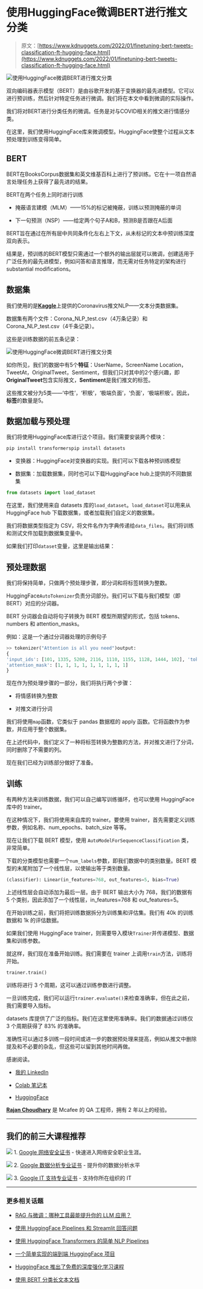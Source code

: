 # 使用HuggingFace微调BERT进行推文分类

> 原文：[https://www.kdnuggets.com/2022/01/finetuning-bert-tweets-classification-ft-hugging-face.html](https://www.kdnuggets.com/2022/01/finetuning-bert-tweets-classification-ft-hugging-face.html)

![使用HuggingFace微调BERT进行推文分类](../Images/224338a7a594756eb34ef183d9c25857.png)

双向编码器表示模型（BERT）是由谷歌开发的基于变换器的最先进模型。它可以进行预训练，然后针对特定任务进行微调。我们将在本文中看到微调的实际操作。

我们将对BERT进行分类任务的微调。任务是对与COVID相关的推文进行情感分类。

在这里，我们使用HuggingFace库来微调模型。HuggingFace使整个过程从文本预处理到训练变得简单。

## BERT

BERT在BooksCorpus数据集和英文维基百科上进行了预训练。它在十一项自然语言处理任务上获得了最先进的结果。

BERT在两个任务上同时进行训练

+   掩蔽语言建模（MLM）——15%的标记被掩蔽，训练以预测掩蔽的单词

+   下一句预测（NSP）——给定两个句子A和B，预测B是否跟在A后面

BERT旨在通过在所有层中共同条件化左右上下文，从未标记的文本中预训练深度双向表示。

结果是，预训练的BERT模型只需通过一个额外的输出层就可以微调，创建适用于广泛任务的最先进模型，例如问答和语言推理，而无需对任务特定的架构进行 substantial modifications。

## 数据集

我们使用的是[**Kaggle**](https://www.kaggle.com/datatattle/covid-19-nlp-text-classification)上提供的Coronavirus推文NLP——文本分类数据集。

数据集有两个文件：Corona_NLP_test.csv（4万条记录）和Corona_NLP_test.csv（4千条记录）。

这些是训练数据的前五条记录：

![使用HuggingFace微调BERT进行推文分类](../Images/b8b81d6ecd8191ec1fcf6b2468cfe7b2.png)

如你所见，我们的数据中有5个**特征**：UserName，ScreenName Location，TweetAt，OriginalTweet，Sentiment，但我们只对其中的2个感兴趣，即**OriginalTweet**包含实际推文，**Sentiment**是我们推文的标签。

这些推文被分为5类——‘中性’，‘积极’，‘极端负面’，‘负面’，‘极端积极’。因此，**标签**的数量是5。

## 数据加载与预处理

我们将使用HuggingFace库进行这个项目。我们需要安装两个模块：

```py
pip install transformerspip install datasets
```

+   变换器：HuggingFace对变换器的实现。我们可以下载各种预训练模型

+   数据集：加载数据集，同时也可以下载HuggingFace hub上提供的不同数据集

```py
from datasets import load_dataset
```

在这里，我们使用来自 datasets 库的`load_dataset`。`load_dataset`可以用来从 HuggingFace hub 下载数据集，或者加载我们自定义的数据集。

我们将数据类型指定为 CSV，将文件名作为字典传递给`data_files`。我们将训练和测试文件加载到数据集变量中。

如果我们打印`dataset`变量，这里是输出结果：

## 预处理数据

我们将保持简单，只做两个预处理步骤，即分词和将标签转换为整数。

HuggingFace`AutoTokenizer`负责分词部分。我们可以下载与我们模型（即 BERT）对应的分词器。

BERT 分词器会自动将句子转换为 BERT 模型所期望的形式，包括 tokens、numbers 和 attention_masks。

例如：这是一个通过分词器处理的示例句子

```py
>> tokenizer("Attention is all you need")output:
{
'input_ids': [101, 1335, 5208, 2116, 1110, 1155, 1128, 1444, 102], 'token_type_ids': [0, 0, 0, 0, 0, 0, 0, 0, 0], 
'attention_mask': [1, 1, 1, 1, 1, 1, 1, 1, 1]
}
```

现在作为预处理步骤的一部分，我们将执行两个步骤：

+   将情感转换为整数

+   对推文进行分词

我们将使用`map`函数，它类似于 pandas 数据框的 apply 函数。它将函数作为参数，并应用于整个数据集。

在上述代码中，我们定义了一种将标签转换为整数的方法，并对推文进行了分词，同时删除了不需要的列。

现在我们已经为训练部分做好了准备。

## 训练

有两种方法来训练数据，我们可以自己编写训练循环，也可以使用 HuggingFace 库中的 trainer。

在这种情况下，我们将使用来自库的 trainer。要使用 trainer，首先需要定义训练参数，例如名称、num_epochs、batch_size 等等。

现在让我们下载 BERT 模型，使用 `AutoModelForSequenceClassification` 类，非常简单。

下载的分类模型也需要一个`num_labels`参数，即我们数据中的类别数量。BERT 模型的末尾附加了一个线性层，以使输出等于类别数量。

```py
(classifier): Linear(in_features=768, out_features=5, bias=True)
```

上述线性层会自动添加为最后一层。由于 BERT 输出大小为 768，我们的数据有 5 个类别，因此添加了一个线性层，in_features=768 和 out_features=5。

在开始训练之前，我们将把训练数据拆分为训练集和评估集。我们有 40k 的训练数据和 1k 的评估数据。

如果我们使用 HuggingFace trainer，则需要导入模块`Trainer`并传递模型、数据集和训练参数。

就这样，我们现在准备开始训练。我们需要在 trainer 上调用`train`方法，训练将开始。

```py
trainer.train()
```

训练将进行 3 个周期，这可以通过训练参数进行调整。

一旦训练完成，我们可以运行`trainer.evaluate()`来检查准确率，但在此之前，我们需要导入指标。

datasets 库提供了广泛的指标。我们在这里使用准确率。我们的数据通过训练仅 3 个周期获得了 83% 的准确率。

准确性可以通过多训练一段时间或进一步的数据预处理来提高，例如从推文中删除提及和不必要的杂乱，但这些可以留到其他时间再做。

感谢阅读。

+   [我的 LinkedIn](https://www.linkedin.com/in/codistro/)

+   [Colab 笔记本](https://github.com/codistro/Articles/blob/main/covid_tweet_classification.ipynb)

+   [HuggingFace](https://huggingface.co/)

**[Rajan Choudhary](https://www.linkedin.com/in/codistro/)** 是 Mcafee 的 QA 工程师，拥有 2 年以上的经验。

* * *

## 我们的前三大课程推荐

![](../Images/0244c01ba9267c002ef39d4907e0b8fb.png) 1\. [Google 网络安全证书](https://www.kdnuggets.com/google-cybersecurity) - 快速进入网络安全职业生涯。

![](../Images/e225c49c3c91745821c8c0368bf04711.png) 2\. [Google 数据分析专业证书](https://www.kdnuggets.com/google-data-analytics) - 提升你的数据分析水平

![](../Images/0244c01ba9267c002ef39d4907e0b8fb.png) 3\. [Google IT 支持专业证书](https://www.kdnuggets.com/google-itsupport) - 支持你所在组织的 IT

* * *

### 更多相关话题

+   [RAG 与微调：哪种工具最能提升你的 LLM 应用？](https://www.kdnuggets.com/rag-vs-finetuning-which-is-the-best-tool-to-boost-your-llm-application)

+   [使用 HuggingFace Pipelines 和 Streamlit 回答问题](https://www.kdnuggets.com/2021/10/simple-question-answering-web-app-hugging-face-pipelines.html)

+   [使用 HuggingFace Transformers 的简单 NLP Pipelines](https://www.kdnuggets.com/2023/02/simple-nlp-pipelines-huggingface-transformers.html)

+   [一个简单实现的端到端 HuggingFace 项目](https://www.kdnuggets.com/a-simple-to-implement-end-to-end-project-with-huggingface)

+   [HuggingFace 推出了免费的深度强化学习课程](https://www.kdnuggets.com/2022/05/huggingface-launched-free-deep-reinforcement-learning-course.html)

+   [使用 BERT 分类长文本文档](https://www.kdnuggets.com/2022/02/classifying-long-text-documents-bert.html)
